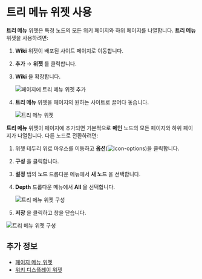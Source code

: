 # 트리 메뉴 위젯 사용

**트리 메뉴** 위젯은 특정 노드의 모든 위키 페이지와 하위 페이지를 나열합니다. **트리 메뉴** 위젯을 사용하려면:

1. **Wiki** 위젯이 배포된 사이트 페이지로 이동합니다.
1. **추가** &rarr; **위젯** 를 클릭합니다.
1. **Wiki** 을 확장합니다.

    ![페이지에 트리 메뉴 위젯 추가](./using-the-tree-menu-widget/images/01.png)

1. **트리 메뉴** 위젯을 페이지의 원하는 사이트로 끌어다 놓습니다.

    ![트리 메뉴 위젯](./using-the-tree-menu-widget/images/02.png)

**트리 메뉴** 위젯이 페이지에 추가되면 기본적으로 **메인** 노드의 모든 페이지와 하위 페이지가 나열됩니다. 다른 노드로 전환하려면:

1. 위젯 테두리 위로 마우스를 이동하고 **옵션**(![icon-options](../../images/icon-widget-options.png))을 클릭합니다.
1. **구성** 을 클릭합니다.
1. **설정** 탭의 **노드** 드롭다운 메뉴에서 **새 노드** 을 선택합니다.
1. **Depth** 드롭다운 메뉴에서 **All** 을 선택합니다.

    ![트리 메뉴 위젯 구성](./using-the-tree-menu-widget/images/03.png)

1. **저장** 을 클릭하고 창을 닫습니다.

![트리 메뉴 위젯 구성](./using-the-tree-menu-widget/images/04.png)

## 추가 정보

* [페이지 메뉴 위젯](./using-the-page-menu-widget.md)
* [위키 디스플레이 위젯](./using-the-wiki-display-widget.md)

